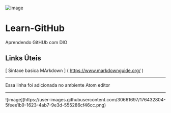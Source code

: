 ![image](https://user-images.githubusercontent.com/30661697/176339964-519bbfc4-2e82-48e7-9d98-117deebad199.png)



# Learn-GitHub
 Aprendendo GitHUb com DIO 
 
 ## Links Úteis 
 
 [ Sintaxe basica MArkdown ] ( https://www.markdownguide.org/ )
 
 
 <hr>

 Essa linha foi adicionada no ambiente Atom editor
 
 <hr>
 ![image](https://user-images.githubusercontent.com/30661697/176432804-5feee1b9-1623-4ab7-9e3d-555286cf46cc.png)


